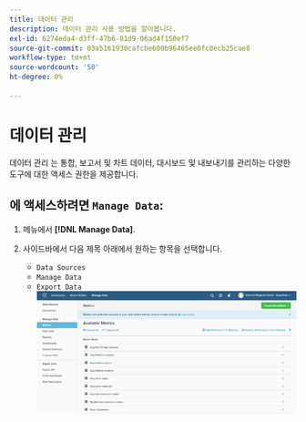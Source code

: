 ```yaml
---
title: 데이터 관리
description: 데이터 관리 사용 방법을 알아봅니다.
exl-id: 6274eda4-d3ff-47b6-81d9-06ad4f150ef7
source-git-commit: 03a5161930cafcbe600b96465ee0fc0ecb25cae8
workflow-type: tm+mt
source-wordcount: '50'
ht-degree: 0%

---
```


# 데이터 관리

데이터 관리 는 통합, 보고서 및 차트 데이터, 대시보드 및 내보내기를 관리하는 다양한 도구에 대한 액세스 권한을 제공합니다.

## 에 액세스하려면 `Manage Data`:

1. 메뉴에서 **[!DNL Manage Data]**.

1. 사이드바에서 다음 제목 아래에서 원하는 항목을 선택합니다.

   * `Data Sources`
   * `Manage Data`
   * `Export Data`
   ![데이터 관리](../../assets/magento-bi-manage-data.png)<!--{: .zoom}-->
